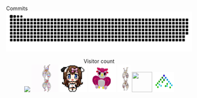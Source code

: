 
<br/>
Commits
<a href=#><img src="contributions.svg"></a>
<p align="center"> 
  Visitor count<br>
  <img src="https://profile-counter.glitch.me/mollybeach/count.svg" />
  <img src="./spv.gif"/>
  <img src="./assets/cowpic.png" width="75" height="75"/>
  <img src="./assets/owl.gif" width="75" height="75"/>
  <img src="./assets/gene.gif" width="35" height="75"/>
  <img src="./assets/mandelbrot.gif" width="55" height="55"/>
  <img src="./assets/binaryTree.gif" width="55" height="55"/>

  </p>
  

</table>


